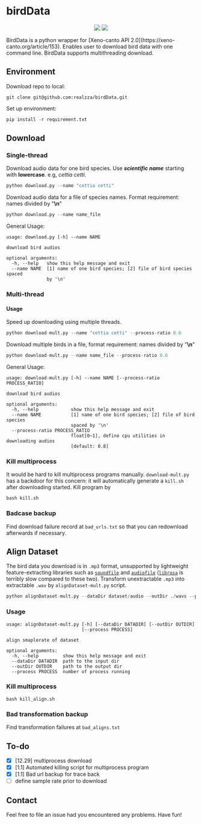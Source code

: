 # birdData
<p align="center">
    <a href="https://github.com/realzza/birdData/stargazers" alt="stars">
        <img src="https://img.shields.io/github/stars/realzza/birdData?color=orange&style=plastic" /></a>
    <a href="https://zhuanlan.zhihu.com/p/452368276" alt="stars">
        <img src="https://img.shields.io/badge/zhihu-document-blue?style=plastic" /></a>
</p>
BirdData is a python wrapper for [Xeno-canto API 2.0](https://xeno-canto.org/article/153). Enables user to download bird data with one command line. BirdData supports multithreading download.

## Environment
Download repo to local:
```
git clone git@github.com:realzza/birdData.git
```
Set up environment:
```python
pip install -r requirement.txt
```

## Download
### Single-thread
Download audio data for one bird species. Use ***scientific name*** starting with **lowercase**. e.g, *cettia cetti*.
```python
python download.py --name "cettia cetti"
```

Download audio data for a file of species names. Format requirement: names divided by "**\n**"
```python
python download.py --name name_file
```

General Usage:
```
usage: download.py [-h] --name NAME

download bird audios

optional arguments:
  -h, --help   show this help message and exit
  --name NAME  [1] name of one bird species; [2] file of bird species spaced
               by '\n'
```
### Multi-thread
#### Usage
Speed up downloading using multiple threads.
```python
python download-mult.py --name "cettia cetti" --process-ratio 0.6
```
Download multiple birds in a file, format requirement: names divided by "**\n**"
```python
python download-mult.py --name name_file --process-ratio 0.6
```
General Usage:
```
usage: download-mult.py [-h] --name NAME [--process-ratio PROCESS_RATIO]

download bird audios

optional arguments:
  -h, --help            show this help message and exit
  --name NAME           [1] name of one bird species; [2] file of bird species
                        spaced by '\n'
  --process-ratio PROCESS_RATIO
                        float[0~1], define cpu utilities in downloading audios
                        [default: 0.8]
```
### Kill multiprocess
It would be hard to kill multiprocess programs manually. `download-mult.py` has a backdoor for this concern: it will automatically generate a `kill.sh` after downloading started. Kill program by
```
bash kill.sh
```

### Badcase backup
Find download failure record at `bad_urls.txt` so that you can redownload afterwards if necessary.

## Align Dataset
The bird data you download is in `.mp3` format, unsupported by lightweight feature-extracting libraries such as [`soundfile`](https://github.com/bastibe/python-soundfile) and [`audiofile`](https://github.com/audeering/audiofile) ([`librosa`](https://github.com/librosa/librosa) is terribly slow compared to these two). Transform unextractable `.mp3` into extractable `.wav` by `alignDataset-mult.py` script.
```python
python alignDataset-mult.py --dataDir dataset/audio --outDir ./wavs --process 24 
```
### Usage
```
usage: alignDataset-mult.py [-h] [--dataDir DATADIR] [--outDir OUTDIR]
                            [--process PROCESS]

align smaplerate of dataset

optional arguments:
  -h, --help         show this help message and exit
  --dataDir DATADIR  path to the input dir
  --outDir OUTDIR    path to the output dir
  --process PROCESS  number of process running
```
### Kill multiprocess
```
bash kill_align.sh
```
### Bad transformation backup
Find transformation failures at `bad_aligns.txt`

## To-do
- [x] [12.29] multiprocess download
- [x] [1.1] Automated killing script for multiprocess program
- [x] [1.1] Bad url backup for trace back
- [ ] define sample rate prior to download

## Contact
Feel free to file an issue had you encountered any problems. Have fun!